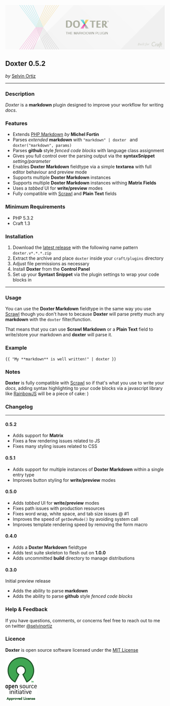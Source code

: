 ![Doxter](resources/img/doxter.png)

## Doxter 0.5.2
*by* [Selvin Ortiz](http://twitter.com/selvinortiz)

----
### Description
_Doxter_ is a **markdown** plugin designed to improve your workflow for writing _docs_.

### Features
* Extends [PHP Markdown](https://github.com/michelf/php-markdown) _by_ **Michel Fortin**
* Parses _extended_ **markdown** with `"markdown" | doxter ` and `doxter("markdown", params)`
* Parses **github** style _fenced code blocks_ with language class assignment
* Gives you full control over the parsing output via the **syntaxSnippet** _setting/parameter_
* Enables **Doxter Markdown** fieldtype via a simple **textarea** with full editor behaviour and preview mode
* Supports multiple **Doxter Markdown** instances
* Supports multiple **Doxter Markdown** instances withing **Matrix Fields**
* Uses a _tabbed_ UI for **write/preview** modes
* Fully compatible with [Scrawl](https://github.com/builtbysplash/craft-scrawl) and **Plain Text** fields

### Minimum Requirements
- PHP 5.3.2
- Craft 1.3

### Installation
1. Download the [latest release](https://github.com/selvinortiz/craft.doxter/releases) with the following name pattern `doxter.v*.*.*.zip`
2. Extract the archive and place `doxter` inside your `craft/plugins` directory
3. Adjust file permissions as necessary
4. Install **Doxter** from the **Control Panel**
5. Set up your **Syntaxt Snippet** via the plugin settings to wrap your code blocks in

----

### Usage
You can use the **Doxter Markdown** fieldtype in the same way you use [Scrawl](https://github.com/builtbysplash/craft-scrawl)
though you don't have to because **Doxter** will parse pretty much any **markdown** with the `doxter` filter/function.

That means that you can use **Scrawl Markdown** or a **Plain Text** field to write/store your markdown and **doxter** will parse it.

### Example

``` twig
{{ "My **markdown** is well written!" | doxter }}
```

### Notes
**Doxter** is fully compatible with [Scrawl](https://github.com/builtbysplash/craft-scrawl)
so if that's what you use to write your _docs_, adding syntax highlighting to your code blocks via a javascript library like
[RainbowJS](https://github.com/ccampbell/rainbow) will be a piece of cake: )

### Changelog

----
#### 0.5.2
* Adds support for **Matrix**
* Fixes a few rendering issues related to JS
* Fixes many styling issues related to CSS

#### 0.5.1
* Adds support for multiple instances of **Doxter Markdown** within a single entry type
* Improves button styling for **write/preview** modes

#### 0.5.0
* Adds _tabbed_ UI for **write/preview** modes
* Fixes path issues with production resources
* Fixes word wrap, white space, and tab size issues  @ #1
* Improves the speed of `getDevMode()` by avoiding system call
* Improves template rendering speed by removing the form macro

#### 0.4.0
* Adds a **Doxter Markdown** fieldtype
* Adds test suite skeleton to flesh out on **1.0.0**
* Adds uncommitted **build** directory to manage distributions

#### 0.3.0
Initial preview release

* Adds the ability to parse **markdown**
* Adds the ability to parse **github** style _fenced code blocks_

### Help & Feedback
If you have questions, comments, or concerns feel free to reach out to me on twitter [@selvinortiz](http://twitter.com/selvinortiz)

### Licence
**Doxter** is open source software licensed under the [MIT License](http://opensource.org/licenses/MIT)

![Open Source Initiative](resources/img/osilogo.png)
